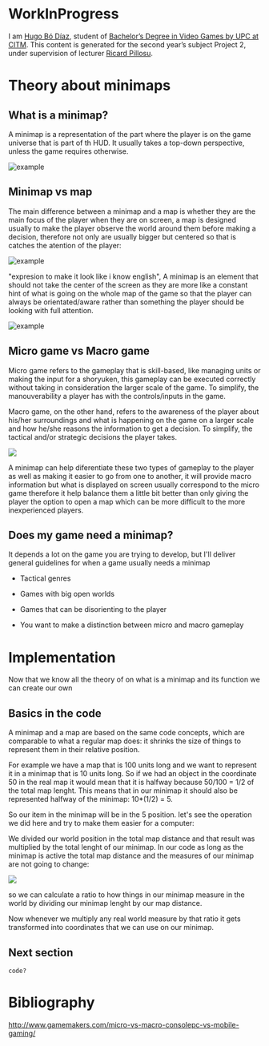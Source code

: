 # WorkInProgress

I am [Hugo Bó Díaz](https://www.linkedin.com/in/hugo-b%C3%B3-d%C3%ADaz-415628146/), student of [Bachelor’s Degree in Video Games by UPC at CITM](https://www.citm.upc.edu/ing/estudis/graus-videojocs/). This content is generated for the second year’s subject Project 2, under supervision of lecturer [Ricard Pillosu](https://es.linkedin.com/in/ricardpillosu).

# Theory about minimaps

## What is a minimap?

A minimap is a representation of the part where the player is on the game universe that is part of th HUD. It usually takes a top-down perspective, unless the game requires otherwise.

![example](https://imgur.com/epGRLl0.png)

## Minimap vs map

The main difference between a minimap and a map is whether they are the main focus of the player when they are on screen, a map is designed usually to make the player observe the world around them before making a decision, therefore not only are usually bigger but centered so that is catches the atention of the player:

![example](https://imgur.com/nSEaRJI.png)

"expresion to make it look like i know english", A minimap is an element that should not take the center of the screen as they are more like a constant hint of what is going on the whole map of the game so that the player can always be orientated/aware rather than something the player should be looking with full attention.

![example](https://imgur.com/nSEaRJI.png)

## Micro game vs Macro game

Micro game refers to the gameplay that is skill-based, like managing units or making the input for a shoryuken, this gameplay can be executed correctly without taking in consideration the larger scale of the game. To simplify, the manouverability a player has with the controls/inputs in the game.

Macro game, on the other hand, refers to the awareness of the player about his/her surroundings and what is happening on the game on a larger scale and how he/she reasons the information to get a decision. To simplify, the tactical and/or strategic decisions the player takes.

![](https://imgur.com/2cDB3Nr)

A minimap can help diferentiate these two types of gameplay to the player as well as making it easier to go from one to another, it will provide macro information but what is displayed on screen usually correspond to the micro game therefore it help balance them a little bit better than only giving the player the option to open a map which can be more difficult to the more inexperienced players.

## Does my game need a minimap?

It depends a lot on the game you are trying to develop, but I'll deliver general guidelines for when a game usually needs a minimap 

- Tactical genres

- Games with big open worlds

- Games that can be disorienting to the player

- You want to make a distinction between micro and macro gameplay

# Implementation

Now that we know all the theory of on what is a minimap and its function we can create our own

## Basics in the code

A minimap and a map are based on the same code concepts, which are comparable to what a regular map does: it shrinks the size of things to represent them in their relative position.

For example we have a map that is 100 units long and we want to represent it in a minimap that is 10 units long. So if we had an object in the coordinate 50 in the real map it would mean that it is halfway because 50/100 = 1/2 of the total map lenght. This means that in our minimap it should also be represented halfway of the minimap: 10*(1/2) = 5.

So our item in the minimap will be in the 5 position. let's see the operation we did here and try to make them easier for a computer:

We divided our world position in the total map distance and that result was multiplied by the total lenght of our minimap. In our code as long as the minimap is active the total map distance and the measures of our minimap are not going to change:

![](https://imgur.com/H49wFHR.png)

so we can calculate a ratio to how things in our minimap measure in the world by dividing our minimap lenght by our map distance.

Now whenever we multiply any real world measure by that ratio it gets transformed into coordinates that we can use on our minimap.

## Next section

```
code?
```

# Bibliography

http://www.gamemakers.com/micro-vs-macro-consolepc-vs-mobile-gaming/
##

